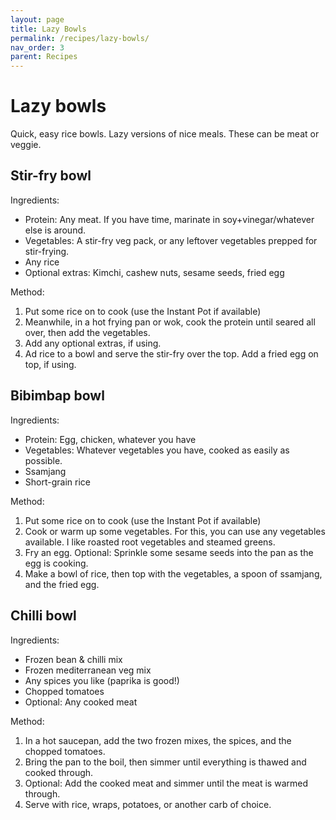 ```yaml
---
layout: page
title: Lazy Bowls
permalink: /recipes/lazy-bowls/
nav_order: 3
parent: Recipes
---
```


# Lazy bowls
 
Quick, easy rice bowls. Lazy versions of nice meals. These can be meat or veggie.

## Stir-fry bowl

Ingredients:

- Protein: Any meat. If you have time, marinate in soy+vinegar/whatever else is around.
- Vegetables: A stir-fry veg pack, or any leftover vegetables prepped for stir-frying.
- Any rice
- Optional extras: Kimchi, cashew nuts, sesame seeds, fried egg

Method:

1. Put some rice on to cook (use the Instant Pot if available)
1. Meanwhile, in a hot frying pan or wok, cook the protein until seared all over, then add the vegetables.
1. Add any optional extras, if using. 
1. Ad rice to a bowl and serve the stir-fry over the top. Add a fried egg on top, if using.

## Bibimbap bowl

Ingredients:

- Protein: Egg, chicken, whatever you have
- Vegetables: Whatever vegetables you have, cooked as easily as possible.
- Ssamjang
- Short-grain rice

Method:

1. Put some rice on to cook (use the Instant Pot if available)
1. Cook or warm up some vegetables. For this, you can use any vegetables available. I like roasted root vegetables and steamed greens.
1. Fry an egg. Optional: Sprinkle some sesame seeds into the pan as the egg is cooking.
1. Make a bowl of rice, then top with the vegetables, a spoon of ssamjang, and the fried egg.

## Chilli bowl

Ingredients:

- Frozen bean & chilli mix
- Frozen mediterranean veg mix
- Any spices you like (paprika is good!)
- Chopped tomatoes
- Optional: Any cooked meat

Method:

1. In a hot saucepan, add the two frozen mixes, the spices, and the chopped tomatoes. 
1. Bring the pan to the boil, then simmer until everything is thawed and cooked through.
1. Optional: Add the cooked meat and simmer until the meat is warmed through.
1. Serve with rice, wraps, potatoes, or another carb of choice.
